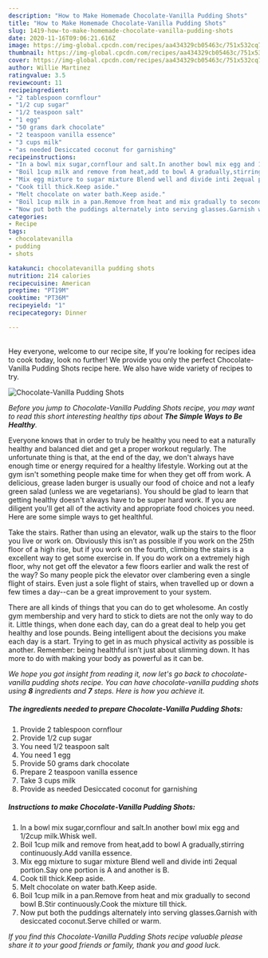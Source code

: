 ```yaml
---
description: "How to Make Homemade Chocolate-Vanilla Pudding Shots"
title: "How to Make Homemade Chocolate-Vanilla Pudding Shots"
slug: 1419-how-to-make-homemade-chocolate-vanilla-pudding-shots
date: 2020-11-16T09:06:21.616Z
image: https://img-global.cpcdn.com/recipes/aa434329cb05463c/751x532cq70/chocolate-vanilla-pudding-shots-recipe-main-photo.jpg
thumbnail: https://img-global.cpcdn.com/recipes/aa434329cb05463c/751x532cq70/chocolate-vanilla-pudding-shots-recipe-main-photo.jpg
cover: https://img-global.cpcdn.com/recipes/aa434329cb05463c/751x532cq70/chocolate-vanilla-pudding-shots-recipe-main-photo.jpg
author: Willie Martinez
ratingvalue: 3.5
reviewcount: 11
recipeingredient:
- "2 tablespoon cornflour"
- "1/2 cup sugar"
- "1/2 teaspoon salt"
- "1 egg"
- "50 grams dark chocolate"
- "2 teaspoon vanilla essence"
- "3 cups milk"
- "as needed Desiccated coconut for garnishing"
recipeinstructions:
- "In a bowl mix sugar,cornflour and salt.In another bowl mix egg and 1/2cup milk.Whisk well."
- "Boil 1cup milk and remove from heat,add to bowl A gradually,stirring continuously.Add vanilla essence."
- "Mix egg mixture to sugar mixture Blend well and divide inti 2equal portion.Say one portion is A and another is B."
- "Cook till thick.Keep aside."
- "Melt chocolate on water bath.Keep aside."
- "Boil 1cup milk in a pan.Remove from heat and mix gradually to second bowl B.Stir continuously.Cook the mixture till thick."
- "Now put both the puddings alternately into serving glasses.Garnish with desiccated coconut.Serve chilled or warm."
categories:
- Recipe
tags:
- chocolatevanilla
- pudding
- shots

katakunci: chocolatevanilla pudding shots 
nutrition: 214 calories
recipecuisine: American
preptime: "PT19M"
cooktime: "PT36M"
recipeyield: "1"
recipecategory: Dinner

---
```

<br>
Hey everyone, welcome to our recipe site, If you're looking for recipes idea to cook today, look no further! We provide you only the perfect Chocolate-Vanilla Pudding Shots recipe here. We also have wide variety of recipes to try.
<br>


![Chocolate-Vanilla Pudding Shots](https://img-global.cpcdn.com/recipes/aa434329cb05463c/751x532cq70/chocolate-vanilla-pudding-shots-recipe-main-photo.jpg)

<i>Before you jump to Chocolate-Vanilla Pudding Shots recipe, you may want to read this short interesting healthy tips about <strong>The Simple Ways to Be Healthy</strong>.</i>

Everyone knows that in order to truly be healthy you need to eat a naturally healthy and balanced diet and get a proper workout regularly. The unfortunate thing is that, at the end of the day, we don't always have enough time or energy required for a healthy lifestyle. Working out at the gym isn't something people make time for when they get off from work. A delicious, grease laden burger is usually our food of choice and not a leafy green salad (unless we are vegetarians). You should be glad to learn that getting healthy doesn't always have to be super hard work. If you are diligent you'll get all of the activity and appropriate food choices you need. Here are some simple ways to get healthful.

Take the stairs. Rather than using an elevator, walk up the stairs to the floor you live or work on. Obviously this isn’t as possible if you work on the 25th floor of a high rise, but if you work on the fourth, climbing the stairs is a excellent way to get some exercise in. If you do work on a extremely high floor, why not get off the elevator a few floors earlier and walk the rest of the way? So many people pick the elevator over clambering even a single flight of stairs. Even just a sole flight of stairs, when travelled up or down a few times a day--can be a great improvement to your system. 

There are all kinds of things that you can do to get wholesome. An costly gym membership and very hard to stick to diets are not the only way to do it. Little things, when done each day, can do a great deal to help you get healthy and lose pounds. Being intelligent about the decisions you make each day is a start. Trying to get in as much physical activity as possible is another. Remember: being healthful isn’t just about slimming down. It has more to do with making your body as powerful as it can be. 


<i>We hope you got insight from reading it, now let's go back to chocolate-vanilla pudding shots recipe. You can have chocolate-vanilla pudding shots using <strong>8</strong> ingredients and <strong>7</strong> steps. Here is how you achieve it.
</i>

##### The ingredients needed to prepare Chocolate-Vanilla Pudding Shots:

1. Provide 2 tablespoon cornflour
1. Provide 1/2 cup sugar
1. You need 1/2 teaspoon salt
1. You need 1 egg
1. Provide 50 grams dark chocolate
1. Prepare 2 teaspoon vanilla essence
1. Take 3 cups milk
1. Provide as needed Desiccated coconut for garnishing


##### Instructions to make Chocolate-Vanilla Pudding Shots:

1. In a bowl mix sugar,cornflour and salt.In another bowl mix egg and 1/2cup milk.Whisk well.
1. Boil 1cup milk and remove from heat,add to bowl A gradually,stirring continuously.Add vanilla essence.
1. Mix egg mixture to sugar mixture Blend well and divide inti 2equal portion.Say one portion is A and another is B.
1. Cook till thick.Keep aside.
1. Melt chocolate on water bath.Keep aside.
1. Boil 1cup milk in a pan.Remove from heat and mix gradually to second bowl B.Stir continuously.Cook the mixture till thick.
1. Now put both the puddings alternately into serving glasses.Garnish with desiccated coconut.Serve chilled or warm.


<i>If you find this Chocolate-Vanilla Pudding Shots recipe valuable please share it to your good friends or family, thank you and good luck.</i>
